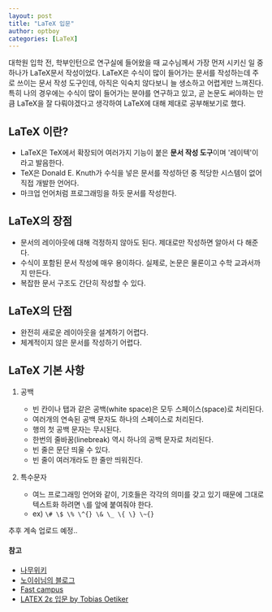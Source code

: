 ```yaml
---
layout: post
title: "LaTeX 입문"
author: optboy
categories: [LaTeX]
---
```


대학원 입학 전, 학부인턴으로 연구실에 들어왔을 때 교수님께서 가장 먼저 시키신 일 중 하나가 LaTeX문서 작성이었다.
LaTeX은 수식이 많이 들어가는 문서를 작성하는데 주로 쓰이는 문서 작성 도구인데, 아직은 익숙치 않다보니 늘 생소하고 어렵게만 느껴진다.
특히 나의 경우에는 수식이 많이 들어가는 분야를 연구하고 있고, 곧 논문도 써야하는 만큼 LaTeX을 잘 다뤄야겠다고 생각하여 LaTeX에 대해 제대로 공부해보기로 했다.

## LaTeX 이란?
- LaTeX은 TeX에서 확장되어 여러가지 기능이 붙은 **문서 작성 도구**이며 '레이텍'이라고 발음한다.
- TeX은 Donald E. Knuth가 수식을 넣은 문서를 작성하던 중 적당한 시스템이 없어 직접 개발한 언어다.
- 마크업 언어처럼 프로그래밍을 하듯 문서를 작성한다.


## LaTeX의 장점
- 문서의 레이아웃에 대해 걱정하지 않아도 된다. 제대로만 작성하면 알아서 다 해준다.
- 수식이 포함된 문서 작성에 매우 용이하다. 실제로, 논문은 물론이고 수학 교과서까지 만든다. 
- 복잡한 문서 구조도 간단히 작성할 수 있다.

## LaTeX의 단점
- 완전히 새로운 레이아웃을 설계하기 어렵다.
- 체계적이지 않은 문서를 작성하기 어렵다.

## LaTeX 기본 사항
1. 공백
    - 빈 칸이나 탭과 같은 공백(white space)은 모두 스페이스(space)로 처리된다. 
    - 여러개의 연속된 공백 문자도 하나의 스페이스로 처리된다.
    - 행의 첫 공백 문자는 무시된다. 
    - 한번의 줄바꿈(linebreak) 역시 하나의 공백 문자로 처리된다.
    - 빈 줄은 문단 띄울 수 있다.
    - 빈 줄이 여러개라도 한 줄만 띄워진다.
  
2. 특수문자
    - 여느 프로그래밍 언어와 같이, 기호들은 각각의 의미를 갖고 있기 때문에 그대로 텍스트화 하려면 `\`를 앞에 붙여줘야 한다.
    - ex) `\# \$ \% \^{} \& \_ \{ \} \~{} `


추후 계속 업로드 예정..  


#### 참고
- [나무위키](https://namu.wiki/w/LaTeX)
- [노이쉬님의 블로그](https://blog.naver.com/noish/100047234568)
- [Fast campus](http://media.fastcampus.co.kr/knowledge/dev/latex_graduate/)
- [LATEX 2ε 입문 by Tobias Oetiker](http://www.ptep-online.com/ctan/lshort_korean.pdf)